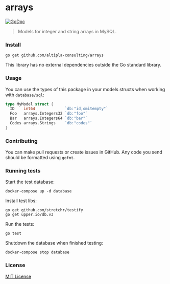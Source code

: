 
# arrays

[![GoDoc](https://godoc.org/github.com/altipla-consulting/arrays?status.svg)](https://godoc.org/github.com/altipla-consulting/arrays)

> Models for integer and string arrays in MySQL.


### Install

```shell
go get github.com/altipla-consulting/arrays
```

This library has no external dependencies outside the Go standard library.


### Usage

You can use the types of this package in your models structs when working with `database/sql`:

```go
type MyModel struct {
  ID    int64             `db:"id,omitempty"`
  Foo   arrays.Integers32 `db:"foo"`
  Bar   arrays.Integers64 `db:"bar"`
  Codes arrays.Strings    `db:"codes"`
}
```


### Contributing

You can make pull requests or create issues in GitHub. Any code you send should be formatted using ```gofmt```.


### Running tests

Start the test database:

```shell
docker-compose up -d database
```

Install test libs:

```shell
go get github.com/stretchr/testify
go get upper.io/db.v3
```

Run the tests:

```shell
go test
```

Shutdown the database when finished testing:

```shell
docker-compose stop database
```


### License

[MIT License](LICENSE)
